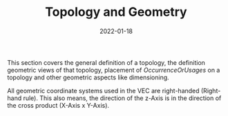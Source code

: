 ﻿---
title: Topology and Geometry
toc: false
type: specs
layout:  package
date: "2022-01-18"
draft: false
specification: VEC
version: 1.2.2
documentType: "Recommendation"
elementType:  Package
menu:
  VEC-1.2.2:    
    identifier: topology-and-geometry
    weight: 1009 

# Prev/next pager order (if `docs_section_pager` enabled in `params.toml`)
weight: 1009
---
<p> This section covers the general definition of a topology, the definition geometric views of that topology, placement of <i>OccurrenceOrUsages </i>on a topology and other geometric aspects like dimensioning.&#160;      </p>      <p> All geometric coordinate systems used in the VEC are right-handed (Right-hand rule). This also means, the direction of the z-Axis is in the direction of the cross product (X-Axis x Y-Axis).&#160;      </p>